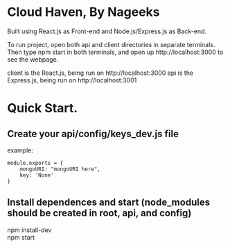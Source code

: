 # Cloud Haven, By Nageeks

Built using React.js as Front-end and Node.js/Express.js as Back-end.

To run project, open both api and client directories in separate terminals. Then type npm start in both terminals, and open up http://localhost:3000 to see the webpage.

client is the React.js, being run on http://localhost:3000
api is the Express.js, being run on http://localhost:3001

# Quick Start. 
## Create your api/config/keys_dev.js file

example:

    module.exports = {
        mongoURI: "mongoURI here",
        key: 'None'
    }

## Install dependences and start (node_modules should be created in root, api, and config)
npm install-dev\
npm start
